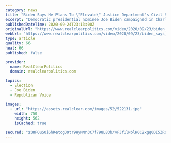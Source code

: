 ```yaml
---
category: news
title: "Biden Says He Plans To \"Elevate\" Justice Department's Civil Rights Division Into White House Office"
excerpt: "Democratic presidential nominee Joe Biden campaigned in Charlotte, NC on Wednesday where he spoke to the \"Black Economic Summit.\" During a rare Q&A at the end of the event, Biden spoke about a new plan to move the Civil Rights Divison out from under the preview of the Justice Department and directly into the White House."
publishedDateTime: 2020-09-24T23:13:00Z
originalUrl: "https://www.realclearpolitics.com/video/2020/09/23/biden_says_he_plans_to_elevate_doj_civil_rights_divison_into_white_house_office.html"
webUrl: "https://www.realclearpolitics.com/video/2020/09/23/biden_says_he_plans_to_elevate_doj_civil_rights_divison_into_white_house_office.html"
type: article
quality: 66
heat: 66
published: false

provider:
  name: RealClearPolitics
  domain: realclearpolitics.com

topics:
  - Election
  - Joe Biden
  - Republican Voice

images:
  - url: "https://assets.realclear.com/images/52/522131.jpg"
    width: 750
    height: 562
    isCached: true

secured: "zQ8FOuS0iGhRetogJ9tr9HyMNn3C7f798L83b/vFJf1lNblH0C2xgq0DI5ZRQ5R6FXEpKLa4k9m25NdbtEUs2aKDJi9gQA1GivrN2HgPA73P57P+eLo0/pLg/iwbPdkK5r6VIwHICT5h1fdyO+1wv0RyGqaE8HP7Y3rs4BW8nAJrbB1dAuRB9QSIu1sZFPBfE7hMDDjEuGGnJAv4u1BD9T24b3i2JX7hy4K686AYdDhhtlJwVMrqiJQkl0MwUWC20xtbAbaq7Z7nHis95l4aRFrVaD2DcBfSh6UgnItHAVjRM70fXC/kK9RiH3iGutkHPgXOMfDsktoT/vcrJ8GbthziaivTQWYixQGfBE+UlLc=;zotQaj3s4Q2VM+Tc8YWhwA=="
---
```



